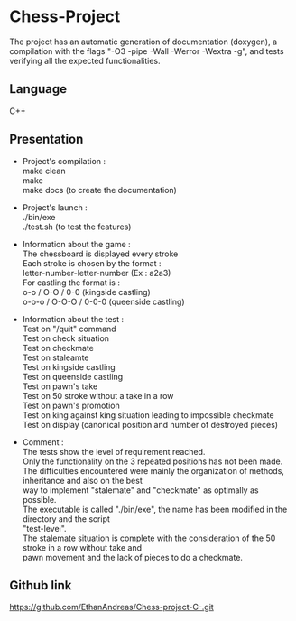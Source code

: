 # Chess-Project

The project has an automatic generation of documentation (doxygen), a compilation with
the flags "-O3 -pipe -Wall -Werror -Wextra -g", and tests verifying all the expected functionalities.

## Language

C++

## Presentation

* Project's compilation :                                                                               
make clean                                                                                              
make                                                                                                    
make docs (to create the documentation)                                                                 
                                                                                                        
* Project's launch :                                                                                    
./bin/exe                                                                                               
./test.sh (to test the features)                                                                        
                                                                                                        
* Information about the game :                                                                          
The chessboard is displayed every stroke                                                                
Each stroke is chosen by the format :                                                                   
letter-number-letter-number (Ex : a2a3)                                                                 
For castling the format is :                                                                            
o-o / O-O / 0-0 (kingside castling)                                                                     
o-o-o / O-O-O / 0-0-0 (queenside castling)                                                              
                                                                                                        
* Information about the test :                                                                          
Test on "/quit" command                                                                                 
Test on check situation                                                                                 
Test on checkmate                                                                                       
Test on staleamte                                                                                       
Test on kingside castling                                                                               
Test on queenside castling                                                                              
Test on pawn's take                                                                                     
Test on 50 stroke without a take in a row                                                               
Test on pawn's promotion                                                                                
Test on king against king situation leading to impossible checkmate                                     
Test on display (canonical position and number of destroyed pieces)                                     
                                                                                                        
* Comment :                                                                                             
The tests show the level of requirement reached.                                                        
Only the functionality on the 3 repeated positions has not been made.                                   
The difficulties encountered were mainly the organization of methods, inheritance and also on the best  
way to implement "stalemate" and "checkmate" as optimally as possible.                                  
The executable is called "./bin/exe", the name has been modified in the directory and the script        
"test-level".                                                                                           
The stalemate situation is complete with the consideration of the 50 stroke in a row without take and   
pawn movement and the lack of pieces to do a checkmate.                                                 

## Github link

<https://github.com/EthanAndreas/Chess-project-C-.git>
